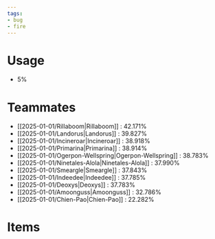 ```yaml
---
tags:
- bug
- fire
---
```

# Usage
- 5%
# Teammates
- [[2025-01-01/Rillaboom|Rillaboom]] : 42.171%
- [[2025-01-01/Landorus|Landorus]] : 39.827%
- [[2025-01-01/Incineroar|Incineroar]] : 38.918%
- [[2025-01-01/Primarina|Primarina]] : 38.914%
- [[2025-01-01/Ogerpon-Wellspring|Ogerpon-Wellspring]] : 38.783%
- [[2025-01-01/Ninetales-Alola|Ninetales-Alola]] : 37.990%
- [[2025-01-01/Smeargle|Smeargle]] : 37.843%
- [[2025-01-01/Indeedee|Indeedee]] : 37.785%
- [[2025-01-01/Deoxys|Deoxys]] : 37.783%
- [[2025-01-01/Amoonguss|Amoonguss]] : 32.786%
- [[2025-01-01/Chien-Pao|Chien-Pao]] : 22.282%
# Items